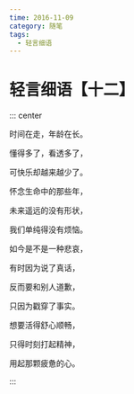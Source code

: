 ```yaml
---
time: 2016-11-09
category: 随笔
tags:
  - 轻言细语
---
```


# 轻言细语【十二】

::: center

时间在走，年龄在长。

懂得多了，看透多了，

可快乐却越来越少了。

怀念生命中的那些年，

未来遥远的没有形状，

我们单纯得没有烦恼。

如今是不是一种悲哀，

有时因为说了真话，

反而要和别人道歉，

只因为戳穿了事实。

想要活得舒心顺畅，

只得时刻打起精神，

用起那颗疲惫的心。

:::
